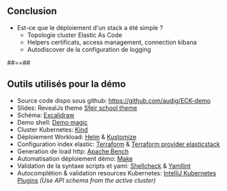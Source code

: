 ## Conclusion

* Est-ce que le déploiement d'un stack a été simple ?
    * Topologie cluster Elastic As Code
    * Helpers certificats, access management, connection kibana
    * Autodiscover de la configuration de logging


 <!-- .element: class="list-fragment" -->

##==##

## Outils utilisés pour la démo
* Source code dispo sous github: https://github.com/audig/ECK-demo
* Slides: RevealJs theme [Sfeir school theme](https://github.com/sfeir-open-source/sfeir-school-theme)
* Schéma: [Excalidraw](https://excalidraw.com/)
* Demo shell: [Demo magic](https://github.com/paxtonhare/demo-magic)
* Cluster Kubernetes: [Kind](https://kind.sigs.k8s.io/)
* Déploiement Workload: [Helm](https://helm.sh/) & [Kustomize](https://kustomize.io/)
* Configuration index elastic: [Terraform](https://www.terraform.io/) & [Terraform provider elasticstack](https://github.com/elastic/terraform-provider-elasticstack) 
* Generation de load http: [Apache Bench](https://httpd.apache.org/docs/2.4/fr/programs/ab.html)
* Automatisation déploiement démo: [Make](https://www.gnu.org/software/make/)
* Validation de la syntaxe scripts et yaml: [Shellcheck](https://www.shellcheck.net/) & [Yamllint](https://yamllint.readthedocs.io/en/stable/)
* Autocomplétion & validation resources Kubernetes: [IntelliJ Kubernetes Plugins](https://plugins.jetbrains.com/plugin/10485-kubernetes) _(Use API schema from the active cluster)_


